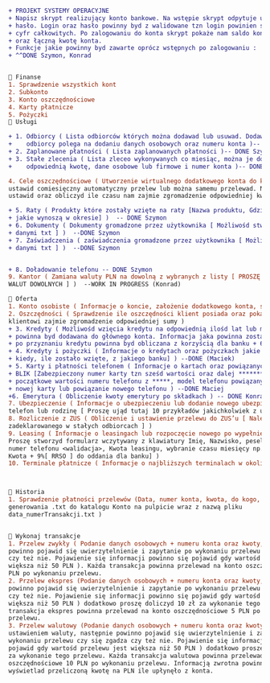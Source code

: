 ﻿```diff
+ PROJEKT SYSTEMY OPERACYJNE
+ Napisz skrypt realizujący konto bankowe. Na wstępie skrypt odpytuje użytkownika o login i
+ hasło. Login oraz hasło powinny byd z walidowane tzn login powinien składad się tylko z liter a hasło z
+ cyfr całkowitych. Po zalogowaniu do konta skrypt pokaże nam saldo konta oraz zebrane oszczędności
+ oraz łączną kwotę konta.
+ Funkcje jakie powinny byd zawarte oprócz wstępnych po zalogowaniu :
+ ^^DONE Szymon, Konrad 


 Finanse
1. Sprawdzenie wszystkich kont
2. Subkonto
3. Konto oszczędnościowe
4. Karty płatnicze
5. Pożyczki
 Usługi

+ 1. Odbiorcy ( Lista odbiorców których można dodawad lub usuwad. Dodawanie nowego
+    odbiorcy polega na dodaniu danych osobowych oraz numeru konta )-- DONE Mateusz
+ 2. Zaplanowane płatności ( Lista zaplanowanych płatności )-- DONE Szymon
+ 3. Stałe zlecenia ( Lista zleceo wykonywanych co miesiąc, można je dodawad i ustawiad
+    odpowiednią kwotę, dane osobowe lub firmowe i numer konta )-- DONE Mateusz

4. Cele oszczędnościowe ( Utworzenie wirtualnego dodatkowego konta do którego można
ustawid comiesięczny automatyczny przelew lub można samemu przelewad. Należy to
ustawid oraz obliczyd ile czasu nam zajmie zgromadzenie odpowiedniej kwoty )-- WORK IN PROGRESS (Mateusz)

+ 5. Raty ( Produkty które zostały wzięte na raty [Nazwa produktu, Gdzie został wzięty, Koszt, raty
+ jakie wynoszą w okresie] )  -- DONE Szymon
+ 6. Dokumenty ( Dokumenty gromadzone przez użytkownika [ Możliwośd stworzenia pliku z
+ danymi txt ] )  --DONE Szymon
+ 7. Zaświadczenia ( zaświadczenia gromadzone przez użytkownika [ Możliwośd stworzenia pliku z
+ danymi txt ] )  --DONE Szymon


+ 8. Doładowanie telefonu -- DONE Szymon
9. Kantor ( Zamiana waluty PLN na dowolną z wybranych z listy [ PROSZĘ UWZGLĘDNIĆ 10
WALUT DOWOLNYCH ] )  --WORK IN PROGRESS (Konrad)

 Oferta
1. Konto osobiste ( Informacje o koncie, założenie dodatkowego konta, subkonta itd )
2. Oszczędności ( Sprawdzenie ile oszczędności klient posiada oraz pokazanie czasu ile
klientowi zajmie zgromadzenie odpowiedniej sumy )
+ 3. Kredyty ( Możliwośd wzięcia kredytu na odpowiednią ilośd lat lub miesięcy, Kwota
+ powinna byd dodawana do głównego konta. Informacja jaka powinna zostad zwrócona
+ po przyznaniu kredytu powinna byd obliczana z korzyścią dla banku + 6% [RRSO] ) --DONE (Maciek)
+ 4. Kredyty i pożyczki ( Informacje o kredytach oraz pożyczkach jakie klient posiada [Gdzie,
+ kiedy, ile zostało wzięte, z jakiego banku] ) --DONE (Maciek)
+ 5. Karty i płatności telefonem ( Informacje o kartach oraz powiązanych telefonach z usługą
+ BLIK [Zabezpieczony numer karty tzn sześd wartości oraz dalej ******* lub trzy
+ początkowe wartości numeru telefonu z *****, model telefonu powiązany], zamówienie
+ nowej karty lub powiązanie nowego telefonu ) --DONE Maciej 
+6. Emerytura ( Obliczenie kwoty emerytury po składkach ) -- DONE Konrad
7. Ubezpieczenie ( Informacje o ubezpieczeniu lub dodanie nowego ubezpieczenie np. na
telefon lub rodzinę [ Proszę ująd tutaj 10 przykładów jakichkolwiek z ubezpieczeniami ] ) --WORK IN PROGRESS(Maciej)
8. Rozliczenie z ZUS ( Obliczenie i ustawienie przelewu do ZUS’u [ Należy mied go
zadeklarowanego w stałych odbiorcach ] )
9. Leasing ( Informacje o leasingach lub rozpoczęcie nowego po wypełnieniu formularza [
Proszę stworzyd formularz wczytywany z klawiatury Imię, Nazwisko, pesel <walidacja>,
numer telefonu <walidacja>, Kwota leasingu, wybranie czasu miesięcy np. 12,24,36,72 ,
Kwota + 9%[ RRSO ] do oddania dla banku] )
10. Terminale płatnicze ( Informacje o najbliższych terminalach w okolicy )



 Historia
1. Sprawdzenie płatności przelewów (Data, numer konta, kwota, do kogo, możliwośd
generowania .txt do katalogu Konto na pulpicie wraz z nazwą pliku
data_numerTransakcji.txt )


 Wykonaj transakcje
1. Przelew zwykły ( Podanie danych osobowych + numeru konta oraz kwoty, następnie
powinno pojawid się uwierzytelnienie i zapytanie po wykonaniu przelewu czy się zgadza
czy też nie. Pojawienie się informacji powinno się pojawid gdy wartośd przelewu jest
większa niż 50 PLN ). Każda transakcja powinna przelewad na konto oszczędnościowe 3
PLN po wykonaniu przelewu.
2. Przelew ekspres (Podanie danych osobowych + numeru konta oraz kwoty, następnie
powinno pojawid się uwierzytelnienie i zapytanie po wykonaniu przelewu czy się zgadza
czy też nie. Pojawienie się informacji powinno się pojawid gdy wartośd przelewu jest
większa niż 50 PLN ) dodatkowo proszę doliczyd 10 zł za wykonanie tego przelewu. Każda
transakcja ekspres powinna przelewad na konto oszczędnościowe 5 PLN po wykonaniu
przelewu.
3. Przelew walutowy (Podanie danych osobowych + numeru konta oraz kwoty wraz z
ustawieniem waluty, następnie powinno pojawid się uwierzytelnienie i zapytanie po
wykonaniu przelewu czy się zgadza czy też nie. Pojawienie się informacji powinno się
pojawid gdy wartośd przelewu jest większa niż 50 PLN ) dodatkowo proszę doliczyd 20 zł
za wykonanie tego przelewu. Każda transakcja walutowa powinna przelewad na konto
oszczędnościowe 10 PLN po wykonaniu przelewu. Informacją zwrotna powinna
wyświetlad przeliczoną kwotę na PLN ile upłynęło z konta.
```
